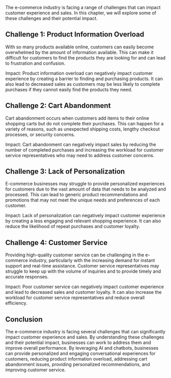 
The e-commerce industry is facing a range of challenges that can impact customer experience and sales. In this chapter, we will explore some of these challenges and their potential impact.

Challenge 1: Product Information Overload
-----------------------------------------

With so many products available online, customers can easily become overwhelmed by the amount of information available. This can make it difficult for customers to find the products they are looking for and can lead to frustration and confusion.

Impact: Product information overload can negatively impact customer experience by creating a barrier to finding and purchasing products. It can also lead to decreased sales as customers may be less likely to complete purchases if they cannot easily find the products they need.

Challenge 2: Cart Abandonment
-----------------------------

Cart abandonment occurs when customers add items to their online shopping carts but do not complete their purchases. This can happen for a variety of reasons, such as unexpected shipping costs, lengthy checkout processes, or security concerns.

Impact: Cart abandonment can negatively impact sales by reducing the number of completed purchases and increasing the workload for customer service representatives who may need to address customer concerns.

Challenge 3: Lack of Personalization
------------------------------------

E-commerce businesses may struggle to provide personalized experiences for customers due to the vast amount of data that needs to be analyzed and processed. This can lead to generic product recommendations and promotions that may not meet the unique needs and preferences of each customer.

Impact: Lack of personalization can negatively impact customer experience by creating a less engaging and relevant shopping experience. It can also reduce the likelihood of repeat purchases and customer loyalty.

Challenge 4: Customer Service
-----------------------------

Providing high-quality customer service can be challenging in the e-commerce industry, particularly with the increasing demand for instant support and real-time assistance. Customer service representatives may struggle to keep up with the volume of inquiries and to provide timely and accurate responses.

Impact: Poor customer service can negatively impact customer experience and lead to decreased sales and customer loyalty. It can also increase the workload for customer service representatives and reduce overall efficiency.

Conclusion
----------

The e-commerce industry is facing several challenges that can significantly impact customer experience and sales. By understanding these challenges and their potential impact, businesses can work to address them and improve overall performance. By leveraging AI and chatbots, businesses can provide personalized and engaging conversational experiences for customers, reducing product information overload, addressing cart abandonment issues, providing personalized recommendations, and improving customer service.

